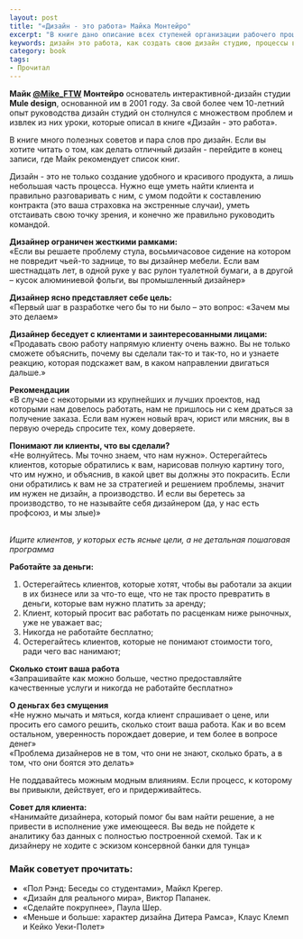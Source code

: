 ```yaml
---
layout: post
title: "«Дизайн - это работа» Майка Монтейро"
excerpt: "В книге дано описание всех ступеней организации рабочего процесса дизайн-компании. Майк утверждает, что работа дизайнера – не только талант, но и бизнес. Благодаря этой книге вы можете научиться у Монтейро искусству предоставления услуг, ценить свою работу и получать за это вознаграждение"
keywords: дизайн это работа, как создать свою дизайн студию, процессы в дизайн студии, книга про дизайн, Майк Монтейро
category: book
tags:
- Прочитал
---
```


**Майк [@Mike_FTW](http://twitter.com/Mike_FTW) Монтейро** основатель интерактивной-дизайн студии **Mule design**, основанной им в 2001 году.
За свой более чем 10-летний опыт руководства дизайн студий он столнулся с множеством проблем и извлек из них уроки, которые описал в книге «Дизайн - это работа».

В книге много полезных советов и пара слов про дизайн. Если вы хотите читать о том, как делать отличный дизайн - перейдите в конец записи, где Майк рекомендует список книг.

Дизайн - это не только создание удобного и красивого продукта, а лишь небольшая часть процесса.
Нужно еще уметь найти клиента и правильно разговаривать с ним, с умом подойти к составлению контракта (это ваша страховка на экстренные случаи), уметь отстаивать свою точку зрения, и конечно же правильно руководить командой.

<b>Дизайнер ограничен жесткими рамками:</b><br> «Если вы решаете проблему стула, восьмичасовое сидение на котором не повредит чьей-то заднице, то вы дизайнер мебели. Если вам шестнадцать лет, в одной руке у вас рулон туалетной бумаги, а в другой – кусок алюминиевой фольги, вы промышленный дизайнер»

<b>Дизайнер ясно представляет себе цель:</b><br> «Первый шаг в разработке чего бы то ни было – это вопрос: «Зачем мы это делаем»

<b>Дизайнер беседует с клиентами и заинтересованными лицами:</b><br> «Продавать свою работу напрямую клиенту очень важно. Вы не только сможете объяснить, почему вы сделали так-то и так-то, но и узнаете реакцию, которая подскажет вам, в каком направлении двигаться дальше.»

<b>Рекомендации</b><br> «В случае с некоторыми из крупнейших и лучших проектов, над которыми нам довелось работать, нам не пришлось ни с кем драться за получение заказа. Если вам нужен новый врач, юрист или мясник, вы в первую очередь спросите тех, кому доверяете.

<b>Понимают ли клиенты, что вы сделали?</b><br> «Не волнуйтесь. Мы точно знаем, что нам нужно». Остерегайтесь клиентов, которые обратились к вам, нарисовав полную картину того, что им нужно, и объяснив, в какой цвет вы должны это покрасить. Если они обратились к вам не за стратегией и решением проблемы, значит им нужен не дизайн, а производство. И если вы беретесь за производство, то не называйте себя дизайнером (да, у нас есть профсоюз, и мы злые)»

<br><i>Ищите клиентов, у которых есть ясные цели, а не детальная пошаговая программа</i>

<b>Работайте за деньги:</b><br>

1. Остерегайтесь клиентов, которые хотят, чтобы вы работали за акции в их бизнесе или за что-то еще, что не так просто превратить в деньги, которые вам нужно платить за аренду;<br>
2. Клиент, который просит вас работать по расценкам ниже рыночных, уже не уважает вас;<br>
3. Никогда не работайте бесплатно;<br>
4. Остерегайтесь клиентов, которые не понимают стоимости того, ради чего вас нанимают;

<b>Сколько стоит ваша работа</b><br> «Запрашивайте как можно больше, честно предоставляйте качественные услуги и никогда не работайте бесплатно»

<b>О деньгах без смущения</b><br> «Не нужно мычать и мяться, когда клиент спрашивает о цене, или просить его самого решить, сколько стоит ваша работа. Как и во всем остальном, уверенность порождает доверие, и тем более в вопросе денег»<br>
«Проблема дизайнеров не в том, что они не знают, сколько брать, а в том, что они боятся это делать»

Не поддавайтесь можным модным влияниям. Если процесс, к которому вы привыкли, действует, его и придерживайтесь.

<b>Совет для клиента:</b><br> «Нанимайте дизайнера, который помог бы вам найти решение, а не привести в исполнение уже имеющееся. Вы ведь не пойдете к аналитику баз данных с полностью построенной схемой. Так и к дизайнеру не ходите с эскизом консервной банки для тунца»

### Майк советует прочитать:

- «Пол Рэнд: Беседы со студентами», Майкл Крегер.
- «Дизайн для реального мира», Виктор Папанек.
- «Сделайте покрупнее», Паула Шер.
- «Меньше и больше: характер дизайна Дитера Рамса», Клаус Клемп и Кейко Уеки-Полет»